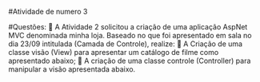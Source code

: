 #Atividade de numero 3

#Questões:
 A Atividade 2 solicitou a criação de uma aplicação AspNet MVC denominada minha loja.
Baseado no que foi apresentado em sala no dia 23/09 intitulada (Camada de Controle),
realize:
 A Criação de uma classe visão (View) para apresentar um catálogo de filme como
apresentado abaixo;
 A criação de uma classe controle (Controller) para manipular a visão apresentada
abaixo.
